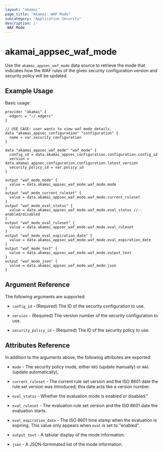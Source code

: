 ```yaml
---
layout: "akamai"
page_title: "Akamai: WAF Mode"
subcategory: "Application Security"
description: |-
 WAF Mode
---
```


# akamai_appsec_waf_mode

Use the `akamai_appsec_waf_mode` data source to retrieve the mode that indicates how the WAF rules of the given security configuration version and security policy will be updated.

## Example Usage

Basic usage:

```hcl
provider "akamai" {
  edgerc = "~/.edgerc"
}

// USE CASE: user wants to view waf mode details.
data "akamai_appsec_configuration" "configuration" {
  name = var.security_configuration
}

data "akamai_appsec_waf_mode" "waf_mode" {
  config_id = data.akamai_appsec_configuration.configuration.config_id
  version = data.akamai_appsec_configuration.configuration.latest_version
  security_policy_id = var.policy_id
}

output "waf_mode_mode" {
  value = data.akamai_appsec_waf_mode.waf_mode.mode
}
output "waf_mode_current_ruleset" {
  value = data.akamai_appsec_waf_mode.waf_mode.current_ruleset
}
output "waf_mode_eval_status" {
  value = data.akamai_appsec_waf_mode.waf_mode.eval_status //-- enabled/disabled
}
output "waf_mode_eval_ruleset" {
  value = data.akamai_appsec_waf_mode.waf_mode.eval_ruleset
}
output "waf_mode_eval_expiration_date" {
  value = data.akamai_appsec_waf_mode.waf_mode.eval_expiration_date
}
output "waf_mode_text" {
  value = data.akamai_appsec_waf_mode.waf_mode.output_text
}
output "waf_mode_json" {
  value = data.akamai_appsec_waf_mode.waf_mode.json
}
```

## Argument Reference

The following arguments are supported:

* `config_id` - (Required) The ID of the security configuration to use.

* `version` - (Required) The version number of the security configuration to use.

* `security_policy_id` - (Required) The ID of the security policy to use.


## Attributes Reference

In addition to the arguments above, the following attributes are exported:

* `mode` - The security policy mode, either `KRS` (update manually) or `AAG` (update automatically),

* `current_ruleset` - The current rule set version and the ISO 8601 date the rule set version was introduced; this date acts like a version number. 

* `eval_status` - Whether the evaluation mode is enabled or disabled."

* `eval_ruleset` - The evaluation rule set version and the ISO 8601 date the evaluation starts.

* `eval_expiration_date` - The ISO 8601 time stamp when the evaluation is expiring. This value only appears when `eval` is set to "enabled".

* `output_text` - A tabular display of the mode information.

* `json` - A JSON-formmated list of the mode information.
